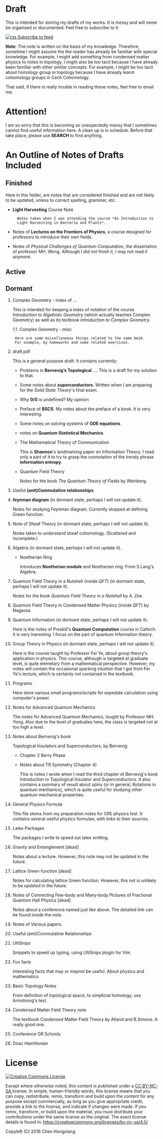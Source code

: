 # Draft
This is intended for storing my drafts of my works. It is messy and will never be organised or documented. Feel free to subscribe to it:

[![rss](https://cloud.githubusercontent.com/assets/6148706/20462606/377b9338-af5d-11e6-90b1-362048452c18.png) Subscribe to feed](https://github.com/we-taper/Draft/commits/master.atom)

**Note**: The note is written on the basis of my knowledge. Therefore,
sometime I might assume the the reader has already be familiar with
special knowledge. For example, I might add something from condensed
matter physics to notes in topology. I might also be too tacit because
I have already been familiar with other similar concepts. For example,
I might be too tacit about homology group in topology because I have
already learnt cohomology groups in Cech Cohomology.

That said, if there is really trouble in reading these notes, feel free to email me.

# Attention!

I am so sorry that this is becoming so unexpectedly messy that I sometimes
cannot find useful information here. A clean up is in schedule. Before that take
place, please use **SEARCH** to find anything.

# An Outline of Notes of Drafts Included

## Finished

Here in this folder, are notes that are considered finished and are not
likely to be updated, unless to correct spelling, grammar, etc.

* **Light Harvesting** Course Note 

        Notes taken when I was attending the course *An Introduction to 
        Light Harvesting in Bacteria and Plants*.

* Notes of **Lectures on the Frontiers of Physics**, a course
    designed for professors to introduce their own fields.

* Notes of *Physical Challenges of Quantum Computation*, the
    dissertation of professor MH. Wong. Although I did not finish it,
    I may not read it anymore.

## Active

## Dormant

1. Complex Geometry - index of ...

    This is intended for keeping a index of notation of the course
    *Introduction to Algebraic Geometry* (which actually teaches
    Complex Geometry) as well as its textbook *Introduction
    to Complex Geometry*.

    1.1. Complex Geometry - misc

        Here are some miscellaneous things related to the same book.
        For example, my homeworks and some related exercises.

2. draft.pdf

    This is a general purpose draft. It contains currently:

    * Problems in **Bernevig’s Topological** .... This is a draft for
    my solution to that.

    * Some notes about **superconductors**. Written when I am preparing
    for the *Solid State Theory*'s final exam.
    * Why **0/0** is undefined? My opinion
    * Preface of **BSCS**. My notes about the preface of a book. It is
    very interesting.
    * Some notes on solving systems of **ODE equations**.
    * notes on **Quantum Statistical Mechanics**.

    * The Mathematical Theory of Communication

	    This is **Shannon**'s landmarking paper on Information Theory.
    	I read only a part of it to try to grasp the connotation 
	    of the trendy phrase **information entropy**.

    * Quantum Field Theory

        Notes for the book *The Quantum Theory of Fields* by Weinberg.

3. Useful **(anit)Commutative relationships**

4. **feynman diagram** (in dormant state, perhaps I will not update it).

	Notes for studying Feynman diagram. Currently stopped at defining
	Green function.

5. Note of Sheaf Theory (in dormant state, perhaps I will not update it). 

    Notes taken to understand sheaf cohomology. (Scattered and
    incomplete.)

6. Algebra (in dormant state, perhaps I will not update it). 
	* Noetherian Ring

		Introduces **Noetherian module** and Noetherian ring. 
		From S.Lang's Algebra.

7. Quantum Field Theory in a Nutshell (inside *QFT*)
(in dormant state, perhaps I will not update it). 

    Notes for the book *Quantum Field Theory in a Nutshell* by A. Zee.

8. Quantum Field Theory in Condensed Matter Physics (inside *QFT*) by Nagaosa

9. Quantum Information (in dormant state, perhaps I will not update it). 
    
    Here is the notes of Preskill's **Quantum Computation** course in
    Caltech. It is very ineresting. I focus on the part of quantum
    Information theory.  

10. Group Theory in Physics (in dormant state, perhaps I will not update it). 

    Here is the course taught by Professor Fei Ye, about group theory's
    application in physics. This course, although is targeted at
    graduate level, is quite elemetary from a mathematical perspective.
    However, my notes will contain the occasional sparking intuition
    that I got from Fei Ye's lecture, which is certainly not contained
    in the textbook.

11. Programs 

    Here store various small programs/scripts for expedate calculation
    using computer's power.

12. Notes for Advanced Quantum Mechanics

    The notes for Advanced Quantum Mechanics, tought by Professor MH. Yong.
    Also due to the level of graduates here, the class is targeted not
    at too high a level.

13. Notes about Bernevig's book 

    Topological Insulators and Superconductors, by Bernevig.

    * Chapter 2 Berry Phase
    * Notes about TR Symmetry (Chapter 4)
    
        This is notes I wrote when I read the third chapter of
        Bernevig's book Introduction to Topological Insulator and
        Superconductors. It also contains a summary of result about
        spins (or in general, Rotations in quantum mechanics), which
        is quite useful for studying other quantum mechanical
        properties.

14. General Physics Formula

    This file stems from my preparation notes for GRE physics test. It
    contains several useful physics formulae, with links to their
    sources.

15. Latex Packages

    The packages I write to speed out latex writting.

16. Gravity and Entanglement [dead]

    Notes about a lecture. However, this note may not be updated in
    the future.

17. Lattice Green function [dead]

    Notes for calculating lattice Green function. However, this not is
    unlikely to be updated in the future.

18. Notes of Connecting Few-body and Many-body Pictures of Fractional
    Quantum Hall Physics [dead]

    Notes about a conference named just like above. The detailed
    link can be found inside the note.

19. Notes of Various papers.

20. Useful (anti)Commutative Relationships

21. UltiSnips

    Snippets to speed up typing, using UltiSnips plugin for Vim.

22. Fun facts

    Interesting facts that may or maynot be useful. About physics and
    mathematics.

23. Basic Topology Notes
    
    From definition of topological space, to simplicial homology, use
    Armstrong's text.

24. Condensed Matter Field Theory note

    The textbook Condensed Matter Field Theory by Atland and B.Simons.
    A really good one.

25. Conference OR Schools

26. Dirac Hamiltonian

# License

<a rel="license" href="https://creativecommons.org/licenses/by-nc-sa/4.0/">
<img alt="Creative Commons License" style="border-width:0" src="https://licensebuttons.net/l/by-nc-sa/4.0/88x31.png" />
</a>

Except where otherwise noted, this content is published under a 
<a rel="license" href="https://creativecommons.org/licenses/by-nc-sa/4.0/">
CC BY-NC-SA
</a> license. In simple, human-friendly words, this license means that
you can copy, redistribute, remix, transform and build upon the
content for any purpose except commercially, as long as you give
appropriate credit, provide a link to the license, and indicate if
changes were made. If you remix, transform, or build upon the
material, you must distribute your contributions under the same
license as the original. The exact license details is found in:
<https://creativecommons.org/licenses/by-nc-sa/4.0/>

Copyleft (C) 2016      Chen Hongxiang
